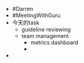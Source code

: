 - #Darren
- #MeetingWithGuru
- 今天的task
	- guideline reviewing
	- team management
		- metrics dashboard
		-
-